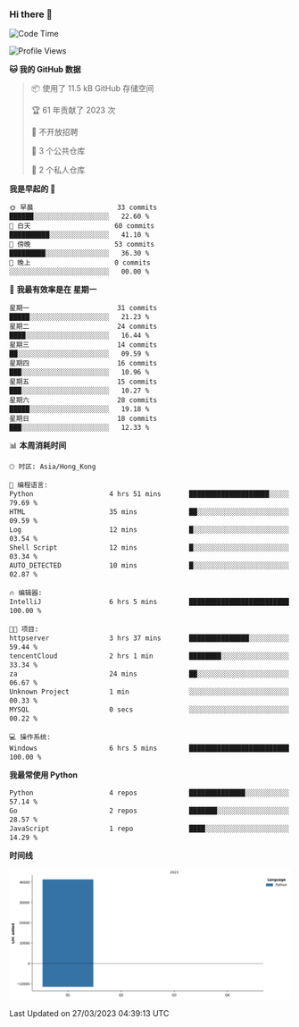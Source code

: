 ### Hi there 👋

<!--
**Mrzqd/Mrzqd** is a ✨ _special_ ✨ repository because its `README.md` (this file) appears on your GitHub profile.

Here are some ideas to get you started:

- 🔭 I’m currently working on ...
- 🌱 I’m currently learning ...
- 👯 I’m looking to collaborate on ...
- 🤔 I’m looking for help with ...
- 💬 Ask me about ...
- 📫 How to reach me: ...
- 😄 Pronouns: ...
- ⚡ Fun fact: ...
-->
<!--START_SECTION:waka-->
![Code Time](http://img.shields.io/badge/Code%20Time-75%20hrs%2032%20mins-blue)

![Profile Views](http://img.shields.io/badge/%E4%B8%AA%E4%BA%BA%E8%B5%84%E6%96%99%E8%A7%82%E7%9C%8B%E6%AC%A1%E6%95%B0-9-blue)

**🐱 我的 GitHub 数据** 

> 📦  使用了 11.5 kB GitHub 存储空间 
 > 
> 🏆 61 年贡献了 2023 次
 > 
> 🚫 不开放招聘
 > 
> 📜 3 个公共仓库 
 > 
> 🔑 2 个私人仓库 
 > 
**我是早起的 🐤** 

```text
🌞 早晨                     33 commits          ██████░░░░░░░░░░░░░░░░░░░   22.60 % 
🌆 白天                     60 commits          ██████████░░░░░░░░░░░░░░░   41.10 % 
🌃 傍晚                     53 commits          █████████░░░░░░░░░░░░░░░░   36.30 % 
🌙 晚上                     0 commits           ░░░░░░░░░░░░░░░░░░░░░░░░░   00.00 % 
```
📅 **我最有效率是在 星期一** 

```text
星期一                      31 commits          █████░░░░░░░░░░░░░░░░░░░░   21.23 % 
星期二                      24 commits          ████░░░░░░░░░░░░░░░░░░░░░   16.44 % 
星期三                      14 commits          ██░░░░░░░░░░░░░░░░░░░░░░░   09.59 % 
星期四                      16 commits          ███░░░░░░░░░░░░░░░░░░░░░░   10.96 % 
星期五                      15 commits          ███░░░░░░░░░░░░░░░░░░░░░░   10.27 % 
星期六                      28 commits          █████░░░░░░░░░░░░░░░░░░░░   19.18 % 
星期日                      18 commits          ███░░░░░░░░░░░░░░░░░░░░░░   12.33 % 
```


📊 **本周消耗时间** 

```text
🕑︎ 时区: Asia/Hong_Kong

💬 编程语言: 
Python                   4 hrs 51 mins       ████████████████████░░░░░   79.69 % 
HTML                     35 mins             ██░░░░░░░░░░░░░░░░░░░░░░░   09.59 % 
Log                      12 mins             █░░░░░░░░░░░░░░░░░░░░░░░░   03.54 % 
Shell Script             12 mins             █░░░░░░░░░░░░░░░░░░░░░░░░   03.34 % 
AUTO_DETECTED            10 mins             █░░░░░░░░░░░░░░░░░░░░░░░░   02.87 % 

🔥 编辑器: 
IntelliJ                 6 hrs 5 mins        █████████████████████████   100.00 % 

🐱‍💻 项目: 
httpserver               3 hrs 37 mins       ███████████████░░░░░░░░░░   59.44 % 
tencentCloud             2 hrs 1 min         ████████░░░░░░░░░░░░░░░░░   33.34 % 
za                       24 mins             ██░░░░░░░░░░░░░░░░░░░░░░░   06.67 % 
Unknown Project          1 min               ░░░░░░░░░░░░░░░░░░░░░░░░░   00.33 % 
MYSQL                    0 secs              ░░░░░░░░░░░░░░░░░░░░░░░░░   00.22 % 

💻 操作系统: 
Windows                  6 hrs 5 mins        █████████████████████████   100.00 % 
```

**我最常使用 Python** 

```text
Python                   4 repos             ██████████████░░░░░░░░░░░   57.14 % 
Go                       2 repos             ███████░░░░░░░░░░░░░░░░░░   28.57 % 
JavaScript               1 repo              ████░░░░░░░░░░░░░░░░░░░░░   14.29 % 
```



**时间线**

![Lines of Code chart](https://raw.githubusercontent.com/Mrzqd/Mrzqd/main/assets/bar_graph.png)


 Last Updated on 27/03/2023 04:39:13 UTC
<!--END_SECTION:waka-->
